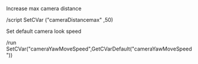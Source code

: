 Increase max camera distance

/script SetCVar ("cameraDistancemax" ,50)

 

Set default camera look speed

/run SetCVar("cameraYawMoveSpeed",GetCVarDefault("cameraYawMoveSpeed")) 